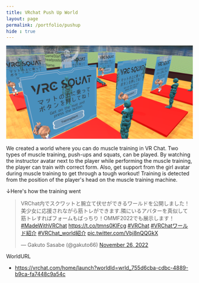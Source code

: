 ```yaml
---
title: VRchat Push Up World
layout: page
permalink: /portfolio/pushup
hide : true
---
```


![Alt text](image/pushup.PNG)

We created a world where you can do muscle training in VR Chat. Two types of muscle training, push-ups and squats, can be played. By watching the instructor avatar next to the player while performing the muscle training, the player can train with correct form. Also, get support from the girl avatar during muscle training to get through a tough workout! Training is detected from the position of the player's head on the muscle training machine.

↓Here's how the training went

<blockquote class="twitter-tweet"><p lang="ja" dir="ltr">VRChat内でスクワットと腕立て伏せができるワールドを公開しました！美少女に応援されながら筋トレができます.隣にいるアバターを真似して筋トレすればフォームもばっちり！OMMF2022でも展示します！<a href="https://twitter.com/hashtag/MadeWithVRChat?src=hash&amp;ref_src=twsrc%5Etfw">#MadeWithVRChat</a> <a href="https://t.co/tmns0KlFcg">https://t.co/tmns0KlFcg</a> <a href="https://twitter.com/hashtag/VRChat?src=hash&amp;ref_src=twsrc%5Etfw">#VRChat</a> <a href="https://twitter.com/hashtag/VRChat%E3%83%AF%E3%83%BC%E3%83%AB%E3%83%89%E7%B4%B9%E4%BB%8B?src=hash&amp;ref_src=twsrc%5Etfw">#VRChatワールド紹介</a> <a href="https://twitter.com/hashtag/VRChat_world%E7%B4%B9%E4%BB%8B?src=hash&amp;ref_src=twsrc%5Etfw">#VRChat_world紹介</a> <a href="https://t.co/Vbj8nQQGkX">pic.twitter.com/Vbj8nQQGkX</a></p>&mdash; Gakuto Sasabe (@gakuto66) <a href="https://twitter.com/gakuto66/status/1596396970070810625?ref_src=twsrc%5Etfw">November 26, 2022</a></blockquote> <script async src="https://platform.twitter.com/widgets.js" charset="utf-8"></script>

WorldURL
- https://vrchat.com/home/launch?worldId=wrld_755d6cba-cdbc-4889-b9ca-fa7448c9a54c